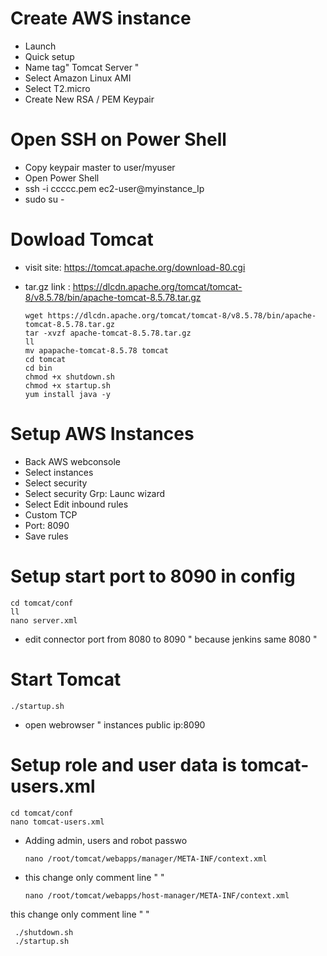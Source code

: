 # Create AWS instance

- Launch
- Quick setup
- Name tag" Tomcat Server "
- Select Amazon Linux AMI 
- Select T2.micro
- Create New RSA / PEM Keypair

# Open SSH on Power Shell

- Copy keypair master to user/myuser
- Open Power Shell
- ssh -i ccccc.pem ec2-user@myinstance_Ip
- sudo su -

# Dowload Tomcat

- visit site: https://tomcat.apache.org/download-80.cgi
- tar.gz link : https://dlcdn.apache.org/tomcat/tomcat-8/v8.5.78/bin/apache-tomcat-8.5.78.tar.gz
 
      wget https://dlcdn.apache.org/tomcat/tomcat-8/v8.5.78/bin/apache-tomcat-8.5.78.tar.gz
      tar -xvzf apache-tomcat-8.5.78.tar.gz
      ll
      mv apapache-tomcat-8.5.78 tomcat
      cd tomcat
      cd bin
      chmod +x shutdown.sh
      chmod +x startup.sh
      yum install java -y

# Setup AWS Instances

- Back AWS webconsole
- Select instances
- Select security
- Select security Grp: Launc wizard
- Select Edit inbound rules
- Custom TCP 
- Port: 8090
- Save rules

# Setup start port to 8090 in config

    cd tomcat/conf
    ll
    nano server.xml

- edit connector port from 8080 to 8090 " because jenkins same 8080 "

# Start Tomcat

    ./startup.sh

- open webrowser " instances public ip:8090

# Setup role and user data is tomcat-users.xml

    cd tomcat/conf
    nano tomcat-users.xml

- Adding admin, users and robot passwo

      nano /root/tomcat/webapps/manager/META-INF/context.xml

- this change only comment line " <!-- <Valve className="org.apache.catalina.valves.RemoteAddrValve"
         allow="127\.\d+\.\d+\.\d+|::1|0:0:0:0:0:0:0:1" /> -->   "

      nano /root/tomcat/webapps/host-manager/META-INF/context.xml

this change only comment line " <!-- <Valve className="org.apache.catalina.valves.RemoteAddrValve"
         allow="127\.\d+\.\d+\.\d+|::1|0:0:0:0:0:0:0:1" /> -->   "

     ./shutdown.sh  
     ./startup.sh   